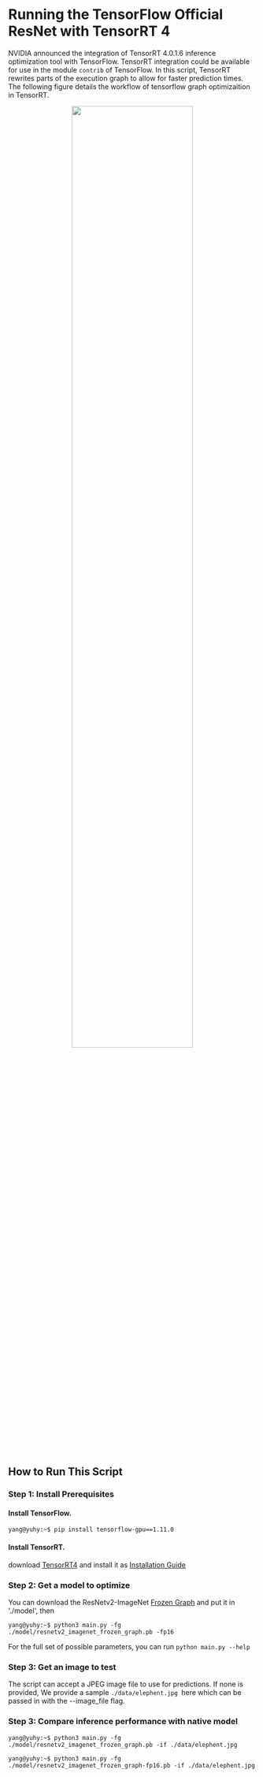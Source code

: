 # Running the TensorFlow Official ResNet with TensorRT 4

NVIDIA announced the integration of TensorRT 4.0.1.6 inference optimization tool with TensorFlow. TensorRT integration could be available for use in the module `contrib` of TensorFlow. In this script, TensorRT rewrites parts of the execution graph to allow for faster prediction times. The following figure details the workflow of tensorflow graph optimizaition in TensorRT.

<p align="center">
    <img width="70%" src="https://github.com/YunYang1994/Pytensort/blob/master/image/workflow.png" style="max-width:80%;">
    </a>
</p>

## How to Run This Script
### Step 1: Install Prerequisites
#### Install TensorFlow.
```bashrc
yang@yuhy:~$ pip install tensorflow-gpu==1.11.0
```
#### Install TensorRT.
download [TensorRT4](https://developer.nvidia.com/nvidia-tensorrt-download) and install it as [Installation Guide](https://docs.nvidia.com/deeplearning/sdk/tensorrt-install-guide/index.html)

### Step 2: Get a model to optimize

You can download the ResNetv2-ImageNet [Frozen Graph](http://download.tensorflow.org/models/official/resnetv2_imagenet_frozen_graph.pb) and put it in './model', then <br>

```bashrc
yang@yuhy:~$ python3 main.py -fg ./model/resnetv2_imagenet_frozen_graph.pb -fp16
```
For the full set of possible parameters, you can run `python main.py --help`


### Step 3: Get an image to test
The script can accept a JPEG image file to use for predictions. If none is provided, We provide a sample `./data/elephent.jpg `here which can be passed in with the --image_file flag.


### Step 3: Compare inference performance with native model
```bashrc
yang@yuhy:~$ python3 main.py -fg ./model/resnetv2_imagenet_frozen_graph.pb -if ./data/elephent.jpg
```
```bashrc
yang@yuhy:~$ python3 main.py -fg ./model/resnetv2_imagenet_frozen_graph-fp16.pb -if ./data/elephent.jpg
```



